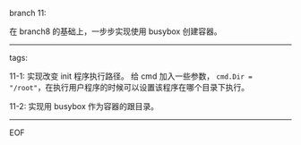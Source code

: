 branch 11:

在 branch8 的基础上，一步步实现使用 busybox 创建容器。

---

tags:

11-1:
实现改变 init 程序执行路径。
给 cmd 加入一些参数， `cmd.Dir = "/root"`，在执行用户程序的时候可以设置该程序在哪个目录下执行。

11-2:
实现用 busybox 作为容器的跟目录。

---

EOF
